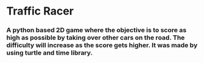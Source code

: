 # Traffic Racer

### A python based 2D game where the objective is to score as high as possible by taking over other cars on the road. The difficulty will increase as the score gets higher. It was made by using turtle and time library. 